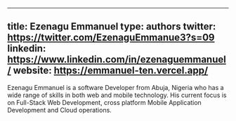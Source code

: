 
---
title: Ezenagu Emmanuel
type: authors
twitter: https://twitter.com/EzenaguEmmanue3?s=09
linkedin: https://www.linkedin.com/in/ezenaguemmanuel/
website: https://emmanuel-ten.vercel.app/
---
Ezenagu Emmanuel is a software Developer from Abuja, Nigeria who has a wide range of skills in both web and mobile technology. His current focus is on Full-Stack Web Development, cross platform Mobile Application Development and Cloud operations.